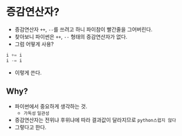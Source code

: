 # 증감연산자?
- 증감연산자 `++`, `--`를 쓰려고 하니 파이참이 빨간줄을 그어버린다.
- 찾아보니 파이썬은 `++`, `--` 형태의 증감연산자가 없다.
- 그럼 어떻게 사용?
```python
i += i
i -= i
```
- 이렇게 쓴다.

## Why?
- 파이썬에서 중요하게 생각하는 것.
  - `가독성` `일관성`
- 증감연산자는 전위냐 후위냐에 따라 결과값이 달라지므로 `python스럽지 않다`
- 그렇다고 한다.
